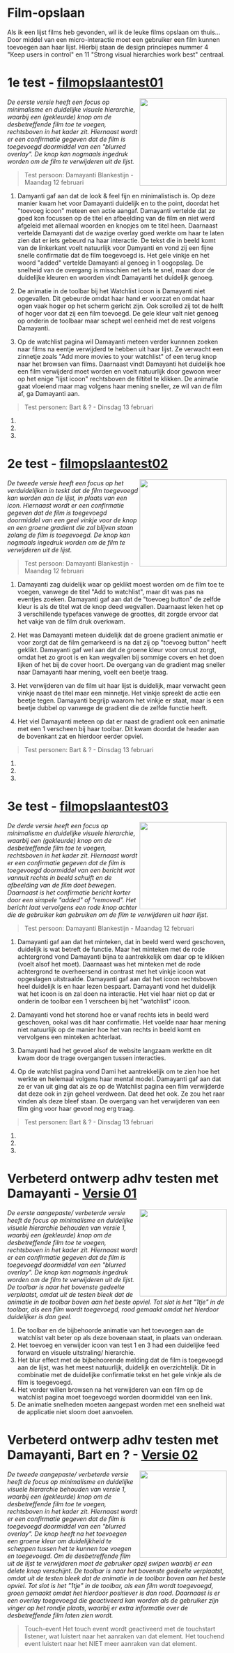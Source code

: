 # Film-opslaan
Als ik een lijst films heb gevonden, wil ik de leuke films opslaan om thuis...
Door middel van een micro-interactie moet een gebruiker een film kunnen toevoegen aan haar lijst. Hierbij staan de design princiepes nummer 4 "Keep users in control" en 11 "Strong visual hierarchies work best" centraal. 

# 1e test - [filmopslaantest01](https://joopakerboom.github.io/frontendvoordesigners/opdracht1/filmopslaantest01/)

<img align="right" src="https://oege.ie.hva.nl/~akerboj001/githubimages/test01.png" width="200"> 

<em>De eerste versie heeft een focus op minimalisme en duidelijke visuele hierarchie, waarbij een (gekleurde) knop om de desbetreffende film toe te voegen, rechtsboven in het kader zit. Hiernaast wordt er een confirmatie gegeven dat de film is toegevoegd doormiddel van een "blurred overlay". De knop kan nogmaals ingedruk worden om de film te verwijderen uit de lijst.</em>

> Test persoon: Damayanti Blankestijn - Maandag 12 februari

1. Damyanti gaf aan dat de look & feel fijn en minimalistisch is. Op deze manier kwam het voor Damayanti duidelijk en to the point, doordat het "toevoeg icoon" meteen een actie aangaf. Damayanti vertelde dat ze goed kon focussen op de titel en afbeelding van de film en niet werd afgeleid met allemaal woorden en knopjes om te titel heen. Daarnaast vertelde Damayanti dat de wazige overlay goed werkte om haar te laten zien dat er iets gebeurd na haar interactie. De tekst die in beeld komt van de linkerkant voelt natuurlijk voor Damyanti en vond zij een fijne snelle confirmatie dat de film toegevoegd is. Het gele vinkje en het woord "added" vertelde Damayanti al genoeg in 1 oogopslag. De snelheid van de overgang is misschien net iets te snel, maar door de duidelijke kleuren en woorden vindt Damayanti het duidelijk genoeg.

2. De animatie in de toolbar bij het Watchlist icoon is Damayanti niet opgevallen. Dit gebeurde omdat haar hand er voorzat en omdat haar ogen vaak hoger op het scherm gericht zijn. Ook scrolled zij tot de helft of hoger voor dat zij een film toevoegd. De gele kleur valt niet genoeg op onderin de toolbaar maar schept wel eenheid met de rest volgens Damayanti.

3. Op de watchlist pagina wil Damayanti meteen verder kunnnen zoeken naar films na eentje verwijderd te hebben uit haar lijst. Ze verwacht een zinnetje zoals "Add more movies to your watchlist" of een terug knop naar het browsen van films. Daarnaast vindt Damayanti het duidelijk hoe een film verwijderd moet worden en voelt natuurlijk door gewoon weer op het enige "lijst icoon" rechtsboven de filtitel te klikken. De animatie gaat vloeiend maar mag volgens haar mening sneller, ze wil van de film af, ga Damayanti aan.

> Test personen: Bart & ? - Dinsdag 13 februari
1.
2.
3.

# 2e test - [filmopslaantest02](https://joopakerboom.github.io/frontendvoordesigners/opdracht1/filmopslaantest02/)

<img align="right" src="https://oege.ie.hva.nl/~akerboj001/githubimages/test02.png" width="200">

<em>De tweede versie heeft een focus op het verduidelijken in teskt dat de film toegevoegd kan worden aan de lijst, in plaats van een icon. Hiernaast wordt er een confirmatie gegeven dat de film is toegevoegd doormiddel van een geel vinkje voor de knop en een groene gradient die zal blijven staan zolang de film is toegevoegd. De knop kan nogmaals ingedruk worden om de film te verwijderen uit de lijst.</em>

> Test persoon: Damayanti Blankestijn - Maandag 12 februari
1. Damayanti zag duidelijk waar op geklikt moest worden om de film toe te voegen, vanwege de titel "Add to watchlist", maar dit was pas na eventjes zoeken. Damayanti gaf aan dat de "toevoeg button" de zelfde kleur is als de titel wat de knop deed wegvallen. Daarnaast leken het op 3 verschillende typefaces vanwege de groottes, dit zorgde ervoor dat het vakje van de film druk overkwam. 

2. Het was Damayanti meteen duidelijk dat de groene gradient animatie er voor zorgt dat de film gemarkeerd is na dat zij op "toevoeg button" heeft geklikt. Damayanti gaf wel aan dat de groene kleur voor onrust zorgt, omdat het zo groot is en kan wegvallen bij sommige covers en het doen lijken of het bij de cover hoort. De overgang van de gradient mag sneller naar Damayanti haar mening, voelt een beetje traag.

3. Het verwijderen van de film uit haar lijst is duidelijk, maar verwacht geen vinkje naast de titel maar een minnetje. Het vinkje spreekt de actie een beetje tegen. Damayanti begrijp waarom het vinkje er staat, maar is een beetje dubbel op vanwege de gradient die de zelfde functie heeft.

4. Het viel Damayanti meteen op dat er naast de gradient ook een animatie met een 1 verscheen bij haar toolbar. Dit kwam doordat de header aan de bovenkant zat en hierdoor eerder opviel.

> Test personen: Bart & ? - Dinsdag 13 februari
1.
2.
3.

# 3e test - [filmopslaantest03](https://joopakerboom.github.io/frontendvoordesigners/opdracht1/filmopslaantest03/)

<img align="right" src="https://oege.ie.hva.nl/~akerboj001/githubimages/test03.png" width="200">

<em>De derde versie heeft een focus op minimalisme en duidelijke visuele hierarchie, waarbij een (gekleurde) knop om de desbetreffende film toe te voegen, rechtsboven in het kader zit. Hiernaast wordt er een confirmatie gegeven dat de film is toegevoegd doormiddel van een bericht wat vannuit rechts in beeld schuift en de afbeelding van de film doet bewegen. Daarnaast is het confirmatie bericht korter door een simpele "added" of "removed". Het bericht laat vervolgens een rode knop achter die de gebruiker kan gebruiken om de film te verwijderen uit haar lijst.</em>

> Test persoon: Damayanti Blankestijn - Maandag 12 februari

1. Damayanti gaf aan dat het minteken, dat in beeld werd werd geschoven, duidelijk is wat betreft de functie. Maar het minteken met de rode achtergrond vond Damayanti bijna te aantrekkelijk om daar op te klikken (voelt alsof het moet). Daarnaast was het minteken met de rode achtergrond te overheersend in contrast met het vinkje icoon wat opgeslagen uitstraalde. Damayanti gaf aan dat het icoon rechtsboven heel duidelijk is en haar lezen bespaart. Damayanti vond het duidelijk wat het icoon is en zal doen na interactie. Het viel haar niet op dat er onderin de toolbar een 1 verscheen bij het "watchlist" icoon.

2. Damayanti vond het storend hoe er vanaf rechts iets in beeld werd geschoven, ookal was dit haar confirmatie. Het voelde naar haar mening niet natuurlijk op de manier hoe het van rechts in beeld komt en vervolgens een minteken achterlaat.

3. Damayanti had het gevoel alsof de website langzaam werktte en dit kwam door de trage overgangen tussen interacties.

4. Op de watchlist pagina vond Dami het aantrekkelijk om te zien hoe het werkte en helemaal volgens haar mental model. Damayanti gaf aan dat ze er van uit ging dat als ze op de Watchlist pagina een film verwijderde dat deze ook in zijn geheel verdween. Dat deed het ook. Ze zou het raar vinden als deze bleef staan. De overgang van het verwijderen van een film ging voor haar gevoel nog erg traag.

> Test personen: Bart & ? - Dinsdag 13 februari
1.
2.
3.

# Verbeterd ontwerp adhv testen met Damayanti - [Versie 01](https://joopakerboom.github.io/frontendvoordesigners/opdracht1/filmopslaantestversie01/)

<img align="right" src="https://oege.ie.hva.nl/~akerboj001/githubimages/test04.png" width="200">

<em>De eerste aangepaste/ verbeterde versie heeft de focus op minimalisme en duidelijke visuele hierarchie behouden van versie 1, waarbij een (gekleurde) knop om de desbetreffende film toe te voegen, rechtsboven in het kader zit. Hiernaast wordt er een confirmatie gegeven dat de film is toegevoegd doormiddel van een "blurred overlay". De knop kan nogmaals ingedruk worden om de film te verwijderen uit de lijst. De toolbar is naar het bovenste gedeelte verplaatst, omdat uit de testen bleek dat de animatie in de toolbar boven aan het beste opviel. Tot slot is het "1tje" in de toolbar, als een film wordt toegevoegd, rood gemaakt omdat het hierdoor duidelijker is dan geel.</em>

1. De toolbar en de bijbehoorde animatie van het toevoegen aan de watchlist valt beter op als deze bovenaan staat, in plaats van onderaan. 
2. Het toevoeg en verwijder icoon van test 1 en 3 had een duidelijke feed forward en visuele uitstraling/ hierarchie.
3. Het blur effect met de bijbehoorende melding dat de film is toegevoegd aan de lijst, was het meest natuurlijk, duidelijk en overzichtelijk. Dit in combinatie met de duidelijke confirmatie tekst en het gele vinkje als de film is toegevoegd.
4. Het verder willen browsen na het verwijderen van een film op de watchlist pagina moet toegevoegd worden doormiddel van een link.
5. De animatie snelheden moeten aangepast worden met een snelheid wat de applicatie niet sloom doet aanvoelen.

# Verbeterd ontwerp adhv testen met Damayanti, Bart en ? - [Versie 02](https://joopakerboom.github.io/frontendvoordesigners/opdracht1/filmopslaantestversie02/)

<img align="right" src="https://oege.ie.hva.nl/~akerboj001/githubimages/test05.png" width="200">

<em>De tweede aangepaste/ verbeterde versie heeft de focus op minimalisme en duidelijke visuele hierarchie behouden van versie 1, waarbij een (gekleurde) knop om de desbetreffende film toe te voegen, rechtsboven in het kader zit. Hiernaast wordt er een confirmatie gegeven dat de film is toegevoegd doormiddel van een "blurred overlay". De knop heeft na het toevoegen een groene kleur om duidelijkheid te scheppen tussen het te kunnen toe voegen en toegevoegd. Om de desbetreffende film uit de lijst te verwijderen moet de gebruiker opzij swipen waarbij er een delete knop verschijnt. De toolbar is naar het bovenste gedeelte verplaatst, omdat uit de testen bleek dat de animatie in de toolbar boven aan het beste opviel. Tot slot is het "1tje" in de toolbar, als een film wordt toegevoegd, groen gemaakt omdat het hierdoor positiever is dan rood. Daarnaast is er een overlay toegevoegd die geactiveerd kan worden als de gebruiker zijn vinger op het rondje plaats, waarbij er extra informatie over de desbetreffende film laten zien wordt.</em>

> Touch-event
Het touch event wordt geactiveerd met de touchstart listener, wat luistert naar het aanraken van dat element. Het touchend event luistert naar het NIET meer aanraken van dat element.

